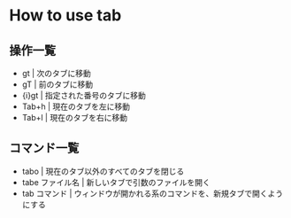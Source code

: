 # How to use tab

## 操作一覧
- gt | 次のタブに移動
- gT | 前のタブに移動
- {i}gt | 指定された番号のタブに移動
- Tab+h | 現在のタブを左に移動
- Tab+l | 現在のタブを右に移動


## コマンド一覧
- tabo | 現在のタブ以外のすべてのタブを閉じる
- tabe ファイル名 | 新しいタブで引数のファイルを開く
- tab コマンド | ウィンドウが開かれる系のコマンドを、新規タブで開くようにする
